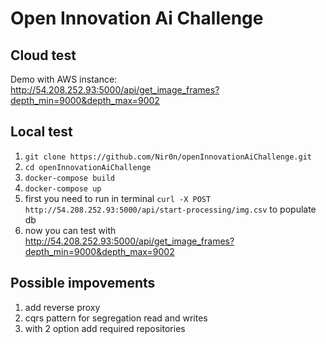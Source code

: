 # Open Innovation Ai Challenge
## Cloud test
Demo with AWS instance: http://54.208.252.93:5000/api/get_image_frames?depth_min=9000&depth_max=9002
## Local test 
1) ```git clone https://github.com/Nir0n/openInnovationAiChallenge.git```
2) ```cd openInnovationAiChallenge```
3) ```docker-compose build```
4) ```docker-compose up```
5) first you need to run in terminal ```curl -X POST http://54.208.252.93:5000/api/start-processing/img.csv``` to populate db
6) now you can test with http://54.208.252.93:5000/api/get_image_frames?depth_min=9000&depth_max=9002
## Possible impovements
1) add reverse proxy
2) cqrs pattern for segregation read and writes
3) with 2 option add required repositories
